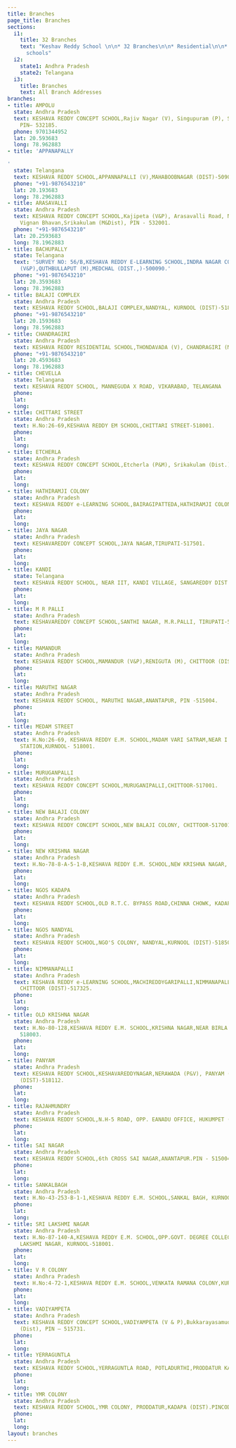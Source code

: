 ```yaml
---
title: Branches
page_title: Branches
sections:
  i1:
    title: 32 Branches
    text: "Keshav Reddy School \n\n* 32 Branches\n\n* Residential\n\n* Day, Semi-Residential
      schools"
  i2:
    state1: Andhra Pradesh
    state2: Telangana
  i3:
    title: Branches
    text: All Branch Addresses
branches:
- title: AMPOLU
  state: Andhra Pradesh
  text: KESHAVA REDDY CONCEPT SCHOOL,Rajiv Nagar (V), Singupuram (P), Srikakulam (M&Dist),
    PIN– 532185.
  phone: 9701344952
  lat: 20.593683
  long: 78.962883
- title: 'APPANAPALLY

'
  state: Telangana
  text: KESHAVA REDDY SCHOOL,APPANNAPALLI (V),MAHABOOBNAGAR (DIST)-509001.
  phone: "+91-9876543210"
  lat: 20.193683
  long: 78.2962883
- title: ARASAVALLI
  state: Andhra Pradesh
  text: KESHAVA REDDY CONCEPT SCHOOL,Kajipeta (V&P), Arasavalli Road, Near - Indira
    Vignan Bhavan,Srikakulam (M&Dist), PIN - 532001.
  phone: "+91-9876543210"
  lat: 20.2593683
  long: 78.1962883
- title: BACHUPALLY
  state: Telangana
  text: 'SURVEY NO: 56/B,KESHAVA REDDY E-LEARNING SCHOOL,INDRA NAGAR COLONY,BACHUPALLY
    (V&P),QUTHBULLAPUT (M),MEDCHAL (DIST.,)-500090.'
  phone: "+91-9876543210"
  lat: 20.3593683
  long: 78.3962883
- title: BALAJI COMPLEX
  state: Andhra Pradesh
  text: KESHAVA REDDY SCHOOL,BALAJI COMPLEX,NANDYAL, KURNOOL (DIST)-518501.
  phone: "+91-9876543210"
  lat: 20.1593683
  long: 78.5962883
- title: CHANDRAGIRI
  state: Andhra Pradesh
  text: KESHAVA REDDY RESIDENTIAL SCHOOL,THONDAVADA (V), CHANDRAGIRI (M),TIRUPATI-517101.
  phone: "+91-9876543210"
  lat: 20.4593683
  long: 78.1962883
- title: CHEVELLA
  state: Telangana
  text: KESHAVA REDDY SCHOOL, MANNEGUDA X ROAD, VIKARABAD, TELANGANA
  phone: 
  lat: 
  long: 
- title: CHITTARI STREET
  state: Andhra Pradesh
  text: H.No:26-69,KESHAVA REDDY EM SCHOOL,CHITTARI STREET-518001.
  phone: 
  lat: 
  long: 
- title: ETCHERLA
  state: Andhra Pradesh
  text: KESHAVA REDDY CONCEPT SCHOOL,Etcherla (P&M), Srikakulam (Dist.)- 532410.
  phone: 
  lat: 
  long: 
- title: HATHIRAMJI COLONY
  state: Andhra Pradesh
  text: KESHAVA REDDY e-LEARNING SCHOOL,BAIRAGIPATTEDA,HATHIRAMJI COLONY, TIRUPATI-517507.
  phone: 
  lat: 
  long: 
- title: JAYA NAGAR
  state: Andhra Pradesh
  text: KESHAVAREDDY CONCEPT SCHOOL,JAYA NAGAR,TIRUPATI-517501.
  phone: 
  lat: 
  long: 
- title: KANDI
  state: Telangana
  text: KESHAVA REDDY SCHOOL, NEAR IIT, KANDI VILLAGE, SANGAREDDY DIST., TELANGANA
  phone: 
  lat: 
  long: 
- title: M R PALLI
  state: Andhra Pradesh
  text: KESHAVAREDDY CONCEPT SCHOOL,SANTHI NAGAR, M.R.PALLI, TIRUPATI-517502.
  phone: 
  lat: 
  long: 
- title: MAMANDUR
  state: Andhra Pradesh
  text: KESHAVA REDDY SCHOOL,MAMANDUR (V&P),RENIGUTA (M), CHITTOOR (DIST)-517520.
  phone: 
  lat: 
  long: 
- title: MARUTHI NAGAR
  state: Andhra Pradesh
  text: KESHAVA REDDY SCHOOL, MARUTHI NAGAR,ANANTAPUR, PIN -515004.
  phone: 
  lat: 
  long: 
- title: MEDAM STREET
  state: Andhra Pradesh
  text: H.No:26-69, KESHAVA REDDY E.M. SCHOOL,MADAM VARI SATRAM,NEAR I TOWN POLICE
    STATION,KURNOOL- 518001.
  phone: 
  lat: 
  long: 
- title: MURUGANPALLI
  state: Andhra Pradesh
  text: KESHAVA REDDY CONCEPT SCHOOL,MURUGANIPALLI,CHITTOOR-517001.
  phone: 
  lat: 
  long: 
- title: NEW BALAJI COLONY
  state: Andhra Pradesh
  text: KESHAVA REDDY CONCEPT SCHOOL,NEW BALAJI COLONY, CHITTOOR-517001.
  phone: 
  lat: 
  long: 
- title: NEW KRISHNA NAGAR
  state: Andhra Pradesh
  text: H.No-78-8-A-5-1-B,KESHAVA REDDY E.M. SCHOOL,NEW KRISHNA NAGAR, KURNOOL- 518003.
  phone: 
  lat: 
  long: 
- title: NGOS KADAPA
  state: Andhra Pradesh
  text: KESHAVA REDDY SCHOOL,OLD R.T.C. BYPASS ROAD,CHINNA CHOWK, KADAPA.-516002.
  phone: 
  lat: 
  long: 
- title: NGOS NANDYAL
  state: Andhra Pradesh
  text: KESHAVA REDDY SCHOOL,NGO'S COLONY, NANDYAL,KURNOOL (DIST)-518502.
  phone: 
  lat: 
  long: 
- title: NIMMANAPALLI
  state: Andhra Pradesh
  text: KESHAVA REDDY e-LEARNING SCHOOL,MACHIREDDYGARIPALLI,NIMMANAPALLI (M),MADANAPALLI,
    CHITTOOR (DIST)-517325.
  phone: 
  lat: 
  long: 
- title: OLD KRISHNA NAGAR
  state: Andhra Pradesh
  text: H.No-80-128,KESHAVA REDDY E.M. SCHOOL,KRISHNA NAGAR,NEAR BIRLA GATE, KURNOOL-
    518003.
  phone: 
  lat: 
  long: 
- title: PANYAM
  state: Andhra Pradesh
  text: KESHAVA REDDY SCHOOL,KESHAVAREDDYNAGAR,NERAWADA (P&V), PANYAM (M),KURNOOL
    (DIST)-518112.
  phone: 
  lat: 
  long: 
- title: RAJAHMUNDRY
  state: Andhra Pradesh
  text: KESHAVA REDDY SCHOOL,N.H-5 ROAD, OPP. EANADU OFFICE, HUKUMPET (V), RAJAHMUNDRY-533107
  phone: 
  lat: 
  long: 
- title: SAI NAGAR
  state: Andhra Pradesh
  text: KESHAVA REDDY SCHOOL,6th CROSS SAI NAGAR,ANANTAPUR.PIN - 515004.
  phone: 
  lat: 
  long: 
- title: SANKALBAGH
  state: Andhra Pradesh
  text: H.No-43-253-B-1-1,KESHAVA REDDY E.M. SCHOOL,SANKAL BAGH, KURNOOL- 518004.
  phone: 
  lat: 
  long: 
- title: SRI LAKSHMI NAGAR
  state: Andhra Pradesh
  text: H.No-87-140-A,KESHAVA REDDY E.M. SCHOOL,OPP.GOVT. DEGREE COLLEGE FOR MEN,SRI
    LAKSHMI NAGAR, KURNOOL-518001.
  phone: 
  lat: 
  long: 
- title: V R COLONY
  state: Andhra Pradesh
  text: H.No:4-72-1,KESHAVA REDDY E.M. SCHOOL,VENKATA RAMANA COLONY,KURNOOL- 518004.
  phone: 
  lat: 
  long: 
- title: VADIYAMPETA
  state: Andhra Pradesh
  text: KESHAVA REDDY CONCEPT SCHOOL,VADIYAMPETA (V & P),Bukkarayasamudram (M),Anantapur
    (Dist), PIN – 515731.
  phone: 
  lat: 
  long: 
- title: YERRAGUNTLA
  state: Andhra Pradesh
  text: KESHAVA REDDY SCHOOL,YERRAGUNTLA ROAD, POTLADURTHI,PRODDATUR KADAPA (DIST)-516360.
  phone: 
  lat: 
  long: 
- title: YMR COLONY
  state: Andhra Pradesh
  text: KESHAVA REDDY SCHOOL,YMR COLONY, PRODDATUR,KADAPA (DIST).PINCODE-516360.
  phone: 
  lat: 
  long: 
layout: branches
---
```


